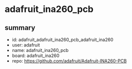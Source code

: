 # adafruit_ina260_pcb
 
## summary 
* id: adafruit_adafruit_ina260_pcb_adafruit_ina260
* user: adafruit
* name: adafruit_ina260_pcb
* board: adafruit_ina260
* repo: https://github.com/adafruit/Adafruit-INA260-PCB








